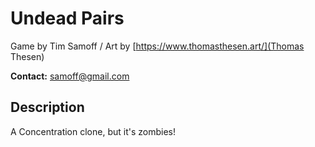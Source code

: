 # Undead Pairs

Game by Tim Samoff / Art by [https://www.thomasthesen.art/](Thomas Thesen)

**Contact:** samoff@gmail.com

## Description

A Concentration clone, but it's zombies!
